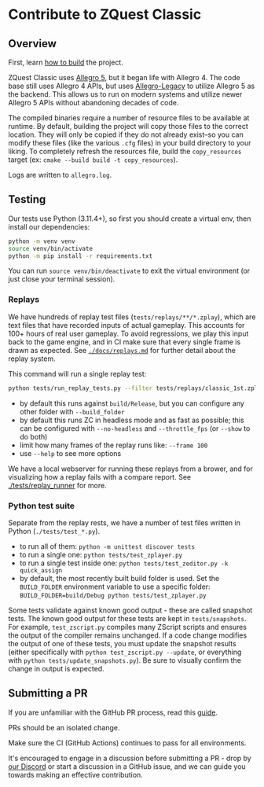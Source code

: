 # Contribute to ZQuest Classic

## Overview

First, learn [how to build](./docs/building.md) the project.

ZQuest Classic uses [Allegro 5](https://github.com/liballeg/allegro5), but it began life with Allegro 4. The code base still uses Allegro 4 APIs, but uses [Allegro-Legacy](https://github.com/NewCreature/Allegro-Legacy) to utilize Allegro 5 as the backend. This allows us to run on modern systems and utilize newer Allegro 5 APIs without abandoning decades of code.

The compiled binaries require a number of resource files to be available at runtime. By default, building the project will copy those files to the correct location. They will only be copied if they do not already exist–so you can modify these files (like the various `.cfg` files) in your build directory to your liking. To completely refresh the resources file, build the `copy_resources` target (ex: `cmake --build build -t copy_resources`).

Logs are written to `allegro.log`.

## Testing

Our tests use Python (3.11.4+), so first you should create a virtual env, then install our dependencies:

```sh
python -m venv venv
source venv/bin/activate
python -m pip install -r requirements.txt
```

You can run `source venv/bin/deactivate` to exit the virtual environment (or just close your terminal session).

### Replays

We have hundreds of replay test files (`tests/replays/**/*.zplay`), which are text files that have recorded inputs of actual gameplay. This accounts for 100+ hours of real user gameplay. To avoid regressions, we play this input back to the game engine, and in CI make sure that every single frame is drawn as expected. See [`./docs/replays.md`](./docs/replays.md) for further detail about the replay system.

This command will run a single replay test:

```sh
python tests/run_replay_tests.py --filter tests/replays/classic_1st.zplay
```

* by default this runs against `build/Release`, but you can configure any other folder with `--build_folder`
* by default this runs ZC in headless mode and as fast as possible; this can be configured with `--no-headless` and `--throttle_fps` (or `--show` to do both)
* limit how many frames of the replay runs like: `--frame 100`
* use `--help` to see more options

We have a local webserver for running these replays from a brower, and for visualizing how a replay fails with a compare report. See [./tests/replay_runner](./tests/replay_runner/README.md) for more.

### Python test suite

Separate from the replay rests, we have a number of test files written in Python (`./tests/test_*.py`).

* to run all of them: `python -m unittest discover tests`
* to run a single one: `python tests/test_zplayer.py`
* to run a single test inside one: `python tests/test_zeditor.py -k quick_assign`
* by default, the most recently built build folder is used. Set the `BUILD_FOLDER` environment variable to use a specific folder: `BUILD_FOLDER=build/Debug python tests/test_zplayer.py`

Some tests validate against known good output - these are called snapshot tests. The known good output for these tests are kept in `tests/snapshots`. For example, `test_zscript.py` compiles many ZScript scripts and ensures the output of the compiler remains unchanged. If a code change modifies the output of one of these tests, you must update the snapshot results (either specifically with `python test_zscript.py --update`, or everything with `python tests/update_snapshots.py`). Be sure to visually confirm the change in output is expected.

## Submitting a PR

If you are unfamiliar with the GitHub PR process, read this [guide](https://docs.github.com/en/pull-requests/collaborating-with-pull-requests/proposing-changes-to-your-work-with-pull-requests/creating-a-pull-request).

PRs should be an isolated change.

Make sure the CI (GitHub Actions) continues to pass for all environments.

It's encouraged to engage in a discussion before submitting a PR - drop by [our Discord](https://discord.gg/uStAnHJhPM) or start a discussion in a GitHub issue, and we can guide you towards making an effective contribution.
